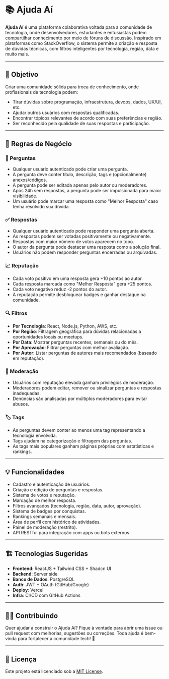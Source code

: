 # 📚 Ajuda Aí

**Ajuda Aí** é uma plataforma colaborativa voltada para a comunidade de tecnologia, onde desenvolvedores, estudantes e entusiastas podem compartilhar conhecimento por meio de fóruns de discussão. Inspirado em plataformas como StackOverflow, o sistema permite a criação e resposta de dúvidas técnicas, com filtros inteligentes por tecnologia, região, data e muito mais.

---

## 🚀 Objetivo

Criar uma comunidade sólida para troca de conhecimento, onde profissionais de tecnologia podem:

- Tirar dúvidas sobre programação, infraestrutura, devops, dados, UX/UI, etc.
- Ajudar outros usuários com respostas qualificadas.
- Encontrar tópicos relevantes de acordo com suas preferências e região.
- Ser reconhecido pela qualidade de suas respostas e participação.

---

## 🧠 Regras de Negócio

### 📌 Perguntas

- Qualquer usuário autenticado pode criar uma pergunta.
- A pergunta deve conter título, descrição, tags e (opcionalmente) anexos/códigos.
- A pergunta pode ser editada apenas pelo autor ou moderadores.
- Após 24h sem respostas, a pergunta pode ser impulsionada para maior visibilidade.
- Um usuário pode marcar uma resposta como "Melhor Resposta" caso tenha resolvido sua dúvida.

### ✅ Respostas

- Qualquer usuário autenticado pode responder uma pergunta aberta.
- As respostas podem ser votadas positivamente ou negativamente.
- Respostas com maior número de votos aparecem no topo.
- O autor da pergunta pode destacar uma resposta como a solução final.
- Usuários não podem responder perguntas encerradas ou arquivadas.

### 📈 Reputação

- Cada voto positivo em uma resposta gera +10 pontos ao autor.
- Cada resposta marcada como "Melhor Resposta" gera +25 pontos.
- Cada voto negativo reduz -2 pontos do autor.
- A reputação permite desbloquear badges e ganhar destaque na comunidade.

### 🔍 Filtros

- **Por Tecnologia**: React, Node.js, Python, AWS, etc.
- **Por Região**: Filtragem geográfica para dúvidas relacionadas a oportunidades locais ou meetups.
- **Por Data**: Mostrar perguntas recentes, semanais ou do mês.
- **Por Aprovação**: Filtrar perguntas com melhor avaliação.
- **Por Autor**: Listar perguntas de autores mais recomendados (baseado em reputação).

### 🔐 Moderação

- Usuários com reputação elevada ganham privilégios de moderação.
- Moderadores podem editar, remover ou sinalizar perguntas e respostas inadequadas.
- Denúncias são analisadas por múltiplos moderadores para evitar abusos.

### 🏷️ Tags

- As perguntas devem conter ao menos uma tag representando a tecnologia envolvida.
- Tags ajudam na categorização e filtragem das perguntas.
- As tags mais populares ganham páginas próprias com estatísticas e rankings.

---

## 💡 Funcionalidades

- Cadastro e autenticação de usuários.
- Criação e edição de perguntas e respostas.
- Sistema de votos e reputação.
- Marcação de melhor resposta.
- Filtros avançados (tecnologia, região, data, autor, aprovação).
- Sistema de badges por conquistas.
- Rankings semanais e mensais.
- Área de perfil com histórico de atividades.
- Painel de moderação (restrito).
- API RESTful para integração com apps ou bots externos.

---

## 🏗️ Tecnologias Sugeridas

- **Frontend**: ReactJS + Tailwind CSS + Shadcn UI
- **Backend**: Server side
- **Banco de Dados**: PostgreSQL
- **Auth**: JWT + OAuth (GitHub/Google)
- **Deploy**: Vercel
- **Infra**: CI/CD com GitHub Actions

---

## 👨‍💻 Contribuindo

Quer ajudar a construir o Ajuda Aí? Fique à vontade para abrir uma issue ou pull request com melhorias, sugestões ou correções. Toda ajuda é bem-vinda para fortalecer a comunidade tech! 🚀

---

## 📜 Licença

Este projeto está licenciado sob a [MIT License](LICENSE).
